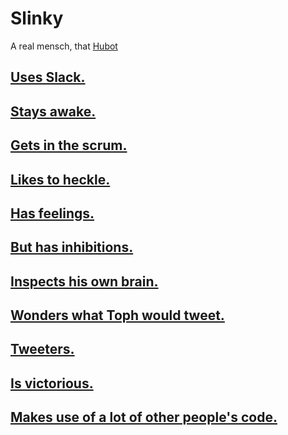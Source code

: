 # Slinky
A real mensch, that [Hubot](https://hubot.github.com)

## [Uses Slack.](https://github.com/irstacks/slinky/blob/master/package.json)
## [Stays awake.](https://registry.npmjs.org/hubot-heroku-keepalive/)
## [Gets in the scrum.](https://github.com/irstacks/slinky/blob/master/scripts/taiga.coffee)
## [Likes to heckle.](https://github.com/irstacks/slinky/blob/master/scripts/data/heckles.json)
## [Has feelings.](https://github.com/irstacks/slinky/blob/master/scripts/data/feelings.json)
## [But has inhibitions.](https://github.com/irstacks/slinky/blob/master/scripts/pep.coffee)
## [Inspects his own brain.](https://nodei.co/npm/hubot-brain-inspect/)
## [Wonders what Toph would tweet.](https://github.com/irstacks/slinky/blob/master/scripts/toph-tweets.coffee)
## [Tweeters.](https://registry.npmjs.org/hubot-tweets/)
## [Is victorious.](https://registry.npmjs.org/hubot-victory/)
## [Makes use of a lot of other people's code.](https://github.com/irstacks/slinky/blob/master/package.json)
